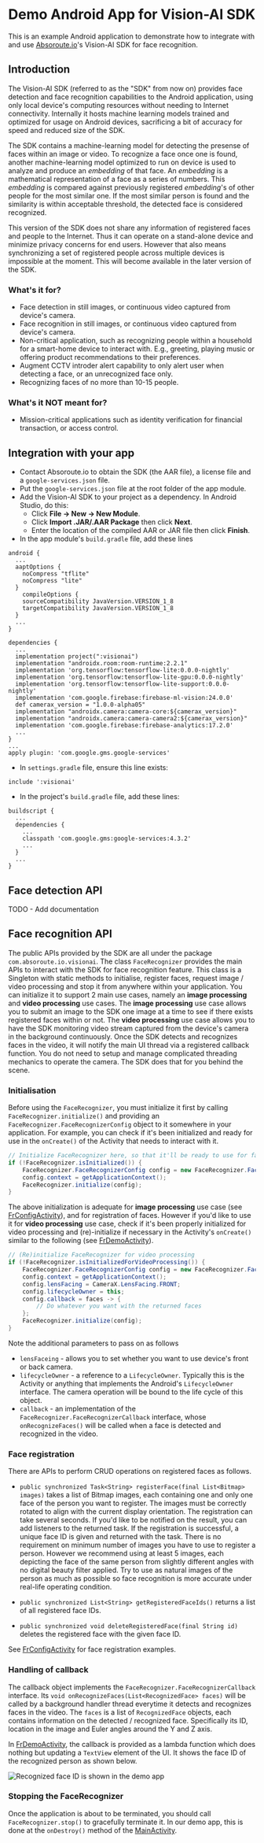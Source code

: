 # Demo Android App for Vision-AI SDK

This is an example Android application to demonstrate how to integrate with and use [Absoroute.io](https://www.absoroute.io/)'s Vision-AI SDK for face recognition.

## Introduction

The Vision-AI SDK (referred to as the "SDK" from now on) provides face detection and face recognition capabilities to the Android application, using only local device's computing resources without needing to Internet connectivity. Internally it hosts machine learning models trained and optimized for usage on Android devices, sacrificing a bit of accuracy for speed and reduced size of the SDK.

The SDK contains a machine-learning model for detecting the presense of faces within an image or video. To recognize a face once one is found, another machine-learning model optimized to run on device is used to analyze and produce an *embedding* of that face. An *embedding* is a mathematical representation of a face as a series of numbers. This *embedding* is compared against previously registered *embedding*'s of other people for the most similar one. If the most similar person is found and the similarity is within acceptable threshold, the detected face is considered recognized.

This version of the SDK does not share any information of registered faces and people to the Internet. Thus it can operate on a stand-alone device and minimize privacy concerns for end users. However that also means synchronizing a set of registered people across multiple devices is impossible at the moment. This will become available in the later version of the SDK. 

### What's it for?
* Face detection in still images, or continuous video captured from device's camera.
* Face recognition in still images, or continuous video captured from device's camera.
* Non-critical application, such as recognizing people within a household for a smart-home device to interact with. E.g., greeting, playing music or offering product recommendations to their preferences.
* Augment CCTV introder alert capability to only alert user when detecting a face, or an unrecognized face only. 
* Recognizing faces of no more than 10-15 people. 

### What's it NOT meant for?
* Mission-critical applications such as identity verification for financial transaction, or access control.

## Integration with your app
* Contact Absoroute.io to obtain the SDK (the AAR file), a license file and a `google-services.json` file.
* Put the `google-services.json` file at the root folder of the app module. 
* Add the Vision-AI SDK to your project as a dependency. In Android Studio, do this:
  * Click **File -> New -> New Module**.
  * Click **Import .JAR/.AAR Package** then click **Next**.
  * Enter the location of the compiled AAR or JAR file then click **Finish**.
* In the app module's `build.gradle` file, add these lines
```
android {
  ...
  aaptOptions {
    noCompress "tflite"
    noCompress "lite"
  }
	compileOptions {
    sourceCompatibility JavaVersion.VERSION_1_8
    targetCompatibility JavaVersion.VERSION_1_8
  }
  ...
}

dependencies {
  ...
  implementation project(":visionai")
  implementation "androidx.room:room-runtime:2.2.1"
  implementation 'org.tensorflow:tensorflow-lite:0.0.0-nightly'
  implementation 'org.tensorflow:tensorflow-lite-gpu:0.0.0-nightly'
  implementation 'org.tensorflow:tensorflow-lite-support:0.0.0-nightly'
  implementation 'com.google.firebase:firebase-ml-vision:24.0.0'
  def camerax_version = "1.0.0-alpha05"
  implementation "androidx.camera:camera-core:${camerax_version}"
  implementation "androidx.camera:camera-camera2:${camerax_version}"
  implementation 'com.google.firebase:firebase-analytics:17.2.0'
  ...
}
...  
apply plugin: 'com.google.gms.google-services'
```
* In `settings.gradle` file, ensure this line exists:
```
include ':visionai'
```
* In the project's `build.gradle` file, add these lines:
```
buildscript {
  ...
  dependencies {
    ...
    classpath 'com.google.gms:google-services:4.3.2'
    ...
  }
  ...
}
```

## Face detection API
TODO - Add documentation

## Face recognition API

The public APIs provided by the SDK are all under the package `com.absoroute.io.visionai`. The class `FaceRecognizer` provides the main APIs to interact with the SDK for face recognition feature. This class is a Singleton with static methods to initialise, register faces, request image / video processing and stop it from anywhere within your application. You can initialize it to support 2 main use cases, namely an **image processing** and **video processing** use cases. The **image processing** use case allows you to submit an image to the SDK one image at a time to see if there exists registered faces within or not. The **video processing** use case allows you to have the SDK monitoring video stream captured from the device's camera in the background continuously. Once the SDK detects and recognizes faces in the video, it will notify the main UI thread via a registered callback function. You do not need to setup and manage complicated threading mechanics to operate the camera. The SDK does that for you behind the scene. 

### Initialisation
Before using the `FaceRecognizer`, you must initialize it first by calling `FaceRecognizer.initialize()` and providing an `FaceRecognizer.FaceRecognizerConfig` object to it somewhere in your application. For example, you can check if it's been initialized and ready for use in the `onCreate()` of the Activity that needs to interact with it. 

```java
// Initialize FaceRecognizer here, so that it'll be ready to use for face registration
if (!FaceRecognizer.isInitialized()) {
    FaceRecognizer.FaceRecognizerConfig config = new FaceRecognizer.FaceRecognizerConfig();
    config.context = getApplicationContext();
    FaceRecognizer.initialize(config);
}
```

The above initialization is adequate for **image processing** use case (see [FrConfigActivity](https://github.com/absoroute-io/android-demo-app/blob/master/app/src/main/java/com/absoroute/io/demoapp/FrConfigActivity.java#L23)), and for registration of faces. However if you'd like to use it for **video processing** use case, check if it's been properly initialized for video processing and (re)-initialize if necessary in the Activity's `onCreate()` similar to the following (see [FrDemoActivity](https://github.com/absoroute-io/android-demo-app/blob/master/app/src/main/java/com/absoroute/io/demoapp/FrDemoActivity.java#L84)).

```java
// (Re)initialize FaceRecognizer for video processing
if (!FaceRecognizer.isInitializedForVideoProcessing()) {
    FaceRecognizer.FaceRecognizerConfig config = new FaceRecognizer.FaceRecognizerConfig();
    config.context = getApplicationContext();
    config.lensFacing = CameraX.LensFacing.FRONT;
    config.lifecycleOwner = this;
    config.callback = faces -> {
        // Do whatever you want with the returned faces
    };
    FaceRecognizer.initialize(config);
}
```

Note the additional parameters to pass on as follows 
* `lensFaceing` - allows you to set whether you want to use device's front or back camera.
* `lifecycleOwner` - a reference to a `LifecycleOwner`. Typically this is the Activity or anything that implements the Android's `LifecycleOwner` interface. The camera operation will be bound to the life cycle of this object.
* `callback` - an implementation of the `FaceRecognizer.FaceRecognizerCallback` interface, whose `onRecognizeFaces()` will be called when a face is detected and recognized in the video. 

### Face registration

There are APIs to perform CRUD operations on registered faces as follows.

* `public synchronized Task<String> registerFace(final List<Bitmap> images)` takes a list of Bitmap images, each containing one and only one face of the person you want to register. The images must be correctly rotated to align with the current display orientation. The registration can take several seconds. If you'd like to be notified on the result, you can add listeners to the returned task. If the registration is successful, a unique face ID is given and returned with the task. There is no requirement on minimum number of images you have to use to register a person. However we recommend using at least 5 images, each depicting the face of the same person from slightly different angles with no digital beauty filter applied. Try to use as natural images of the person as much as possible so face recognition is more accurate under real-life operating condition.

* `public synchronized List<String> getRegisteredFaceIds()` returns a list of all registered face IDs.

* `public synchronized void deleteRegisteredFace(final String id)` deletes the registered face with the given face ID. 

See [FrConfigActivity](https://github.com/absoroute-io/android-demo-app/blob/master/app/src/main/java/com/absoroute/io/demoapp/FrConfigActivity.java) for face registration examples. 

### Handling of callback

The callback object implements the `FaceRecognizer.FaceRecognizerCallback` interface. Its `void onRecognizeFaces(List<RecognizedFace> faces)` will be called by a background handler thread everytime it detects and recognizes faces in the video. The `faces` is a list of `RecognizedFace` objects, each contains information on the detected / recognized face. Specifically its ID, location in the image and Euler angles around the Y and Z axis.

In [FrDemoActivity](https://github.com/absoroute-io/android-demo-app/blob/master/app/src/main/java/com/absoroute/io/demoapp/FrDemoActivity.java#L95), the callback is provided as a lambda function which does nothing but updating a `TextView` element of the UI. It shows the face ID of the recognized person as shown below.

![Recognized face ID is shown in the demo app](/ASR_DemoApp.jpg)

### Stopping the FaceRecognizer

Once the application is about to be terminated, you should call `FaceRecognizer.stop()` to gracefully terminate it. In our demo app, this is done at the `onDestroy()` method of the [MainActivity](https://github.com/absoroute-io/android-demo-app/blob/94a52026deccbb6624442b1bbac4f147160a13c6/app/src/main/java/com/absoroute/io/demoapp/MainActivity.java#L28).
